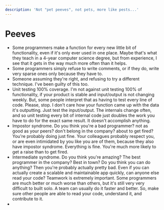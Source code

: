 ```yaml
---
description: 'Not "pet peeves", not pets, more like pests...'
---
```


# Peeves

* Some programmers make a function for every new little bit of functionality, even if it's only ever used in one place. Maybe that's what they teach in a 4-year computer science degree, but from experience, I see that it gets in the way much more often than it helps. 
* Some programmers simply refuse to write comments, or if they do, write very sparse ones only because they have to. 
* Someone assuming they're right, and refusing to try a different technique. I've been guilty of this too. 
* Unit testing 100% coverage. I'm not against unit testing 100% of functionality, if your product is stable and input/output is not changing weekly. But, some people interpret that as having to test every line of code. Please, stop. I don't care how your function came up with the data it's outputting. Just test the input/output. The internals change often, and so unit testing every bit of internal code just doubles the work you have to do for the exact same result. It doesn't accomplish anything. 
* Impostor syndrome. Do you think you're a bad programmer? not as good as your peers? don't belong in the company? about to get fired? You're probably doing just fine. Your colleagues probably respect you, or are even intimidated by you like you are of them, because they also have impostor syndrome. Everything is fine. You're much more likely to get a raise than to get fired. 
* Intermediate syndrome. Do you think you're amazing? The best programmer in the company? Best in town? Do you think you can do anything? Then you're probably actually pretty bad. Even if you can actually create a scalable and maintainable app quickly, can anyone else read your code? Teamwork is extremely important. Some programmers are much better or much worse than others, but it's still very very difficult to built solo. A team can usually do it faster and better. So, make sure other people are able to read your code, understand it, and contribute to it. 
* 


